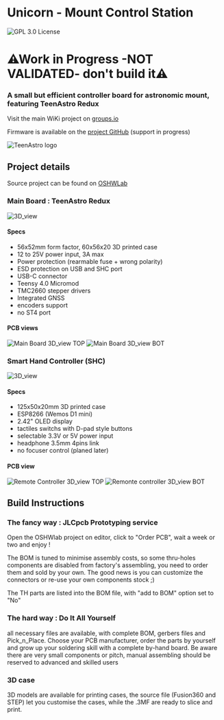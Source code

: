 # Unicorn - Mount Control Station
![GPL 3.0 License](https://img.shields.io/badge/GitHub-GPL--3.0-informational)

# ⚠Work in Progress -NOT VALIDATED- don't build it⚠


### A small but efficient controller board for astronomic mount, featuring TeenAstro Redux
 Visit the main WiKi project on [groups.io](https://groups.io/g/TeenAstro/wiki)
 
 Firmware is available on the [project GitHub](https://github.com/charleslemaire0/TeenAstro) (support in progress)
 
 ![TeenAstro logo](4_Assets/logoTeenAstro.jpg)
 

## Project details
Source project can be found on [OSHWLab](https://oshwlab.com/lordzurp/teenastro-redux)


### Main Board : TeenAstro Redux

![3D_view](4_Assets/TeenAstro_Redux.png)

#### Specs

* 56x52mm form factor, 60x56x20 3D printed case
* 12 to 25V power input, 3A max
* Power protection (rearmable fuse + wrong polarity)
* ESD protection on USB and SHC port
* USB-C connector
* Teensy 4.0 Micromod
* TMC2660 stepper drivers
* Integrated GNSS
* encoders support
* no ST4 port

#### PCB views
![Main Board 3D_view TOP](1_Main_board/TeenAstro_Redux__Main_Board_v2.6.4__2_3D-view_top_small.png) ![Main Board 3D_view BOT](1_Main_board/TeenAstro_Redux__Main_Board_v2.6.4__2_3D-view_bot_small.png)


### Smart Hand Controller (SHC)

![3D_view](4_Assets/SHC.png)

#### Specs

* 125x50x20mm 3D printed case
* ESP8266 (Wemos D1 mini)
* 2.42" OLED display
* tactiles switchs with D-pad style buttons
* selectable 3.3V or 5V power input
* headphone 3.5mm 4pins link
* no focuser control (planed later)

#### PCB view
![Remote Controller 3D_view TOP](2_SHC/TeenAstro_Redux__SHC_v1.5.2__2_3D_view_top_small.png) ![Remonte controller 3D_view BOT](2_SHC/TeenAstro_Redux__SHC_v1.5.2__2_3D_view_bot_small.png)

## Build Instructions

### The fancy way : JLCpcb Prototyping service

Open the OSHWlab project on editor, click to "Order PCB", wait a week or two and enjoy !

The BOM is tuned to minimise assembly costs, so some thru-holes components are disabled from factory's assembling, you need to order them and sold by your own. The good news is you can customize the connectors or re-use your own components stock ;)

The TH parts are listed into the BOM file, with "add to BOM" option set to "No"

### The hard way : Do It All Yourself

all necessary files are available, with complete BOM, gerbers files and Pick_n_Place. Choose your PCB manufacturer, order the parts by yourself and grow up your soldering skill with a complete by-hand board. Be aware there are very small components or pitch, manual assembling should be reserved to advanced and skilled users

### 3D case
3D models are available for printing cases, the source file (Fusion360 and STEP) let you customise the cases, while the .3MF are ready to slice and print.
